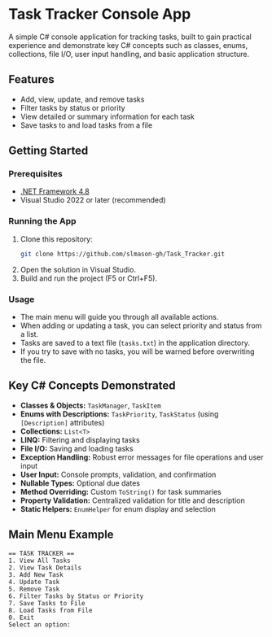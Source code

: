 # Task Tracker Console App

A simple C# console application for tracking tasks, built to gain practical experience and demonstrate key C# concepts such as classes, enums, collections, file I/O, user input handling, and basic application structure.

## Features

- Add, view, update, and remove tasks
- Filter tasks by status or priority
- View detailed or summary information for each task
- Save tasks to and load tasks from a file

## Getting Started

### Prerequisites

- [.NET Framework 4.8](https://dotnet.microsoft.com/download/dotnet-framework/net48)
- Visual Studio 2022 or later (recommended)

### Running the App

1. Clone this repository:
    ```sh
    git clone https://github.com/slmason-gh/Task_Tracker.git
    ```
2. Open the solution in Visual Studio.
3. Build and run the project (F5 or Ctrl+F5).

### Usage

- The main menu will guide you through all available actions.
- When adding or updating a task, you can select priority and status from a list.
- Tasks are saved to a text file (`tasks.txt`) in the application directory.
- If you try to save with no tasks, you will be warned before overwriting the file.

## Key C# Concepts Demonstrated

- **Classes & Objects:** `TaskManager`, `TaskItem`
- **Enums with Descriptions:** `TaskPriority`, `TaskStatus` (using `[Description]` attributes)
- **Collections:** `List<T>`
- **LINQ:** Filtering and displaying tasks
- **File I/O:** Saving and loading tasks
- **Exception Handling:** Robust error messages for file operations and user input
- **User Input:** Console prompts, validation, and confirmation
- **Nullable Types:** Optional due dates
- **Method Overriding:** Custom `ToString()` for task summaries
- **Property Validation:** Centralized validation for title and description
- **Static Helpers:** `EnumHelper` for enum display and selection

## Main Menu Example
```
== TASK TRACKER ==
1. View All Tasks
2. View Task Details
3. Add New Task
4. Update Task
5. Remove Task
6. Filter Tasks by Status or Priority
7. Save Tasks to File
8. Load Tasks from File
0. Exit
Select an option:
```
